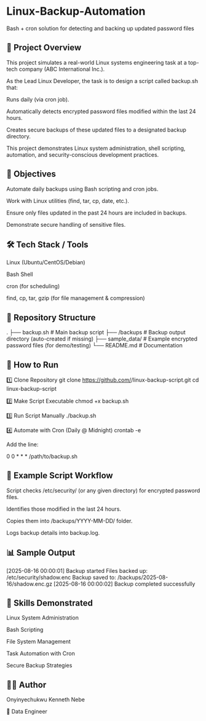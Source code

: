 # Linux-Backup-Automation
Bash + cron solution for detecting and backing up updated password files

## 🔎 Project Overview

This project simulates a real-world Linux systems engineering task at a top-tech company (ABC International Inc.).

As the Lead Linux Developer, the task is to design a script called backup.sh that:

Runs daily (via cron job).

Automatically detects encrypted password files modified within the last 24 hours.

Creates secure backups of these updated files to a designated backup directory.

This project demonstrates Linux system administration, shell scripting, automation, and security-conscious development practices.

## 🎯 Objectives

Automate daily backups using Bash scripting and cron jobs.

Work with Linux utilities (find, tar, cp, date, etc.).

Ensure only files updated in the past 24 hours are included in backups.

Demonstrate secure handling of sensitive files.

## 🛠️ Tech Stack / Tools

Linux (Ubuntu/CentOS/Debian)

Bash Shell

cron (for scheduling)

find, cp, tar, gzip (for file management & compression)

## 📂 Repository Structure
.
├── backup.sh          # Main backup script
├── /backups           # Backup output directory (auto-created if missing)
├── sample_data/       # Example encrypted password files (for demo/testing)
└── README.md          # Documentation

## 🚀 How to Run
1️⃣ Clone Repository
git clone https://github.com/<your-username>/linux-backup-script.git
cd linux-backup-script

2️⃣ Make Script Executable
chmod +x backup.sh

3️⃣ Run Script Manually
./backup.sh

4️⃣ Automate with Cron (Daily @ Midnight)
crontab -e


Add the line:

0 0 * * * /path/to/backup.sh

## 📝 Example Script Workflow

Script checks /etc/security/ (or any given directory) for encrypted password files.

Identifies those modified in the last 24 hours.

Copies them into /backups/YYYY-MM-DD/ folder.

Logs backup details into backup.log.

## 📊 Sample Output
[2025-08-16 00:00:01] Backup started
Files backed up: /etc/security/shadow.enc
Backup saved to: /backups/2025-08-16/shadow.enc.gz
[2025-08-16 00:00:02] Backup completed successfully

## 🔑 Skills Demonstrated

Linux System Administration

Bash Scripting

File System Management

Task Automation with Cron

Secure Backup Strategies

## 🧑‍💻 Author

Onyinyechukwu Kenneth Nebe

💼 Data Engineer
